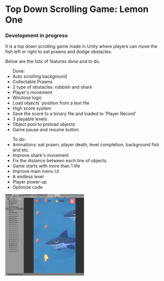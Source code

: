# Top Down Scrolling Game: Lemon One

### Development in progress

<p>It is a top down scrolling game made in Unity where players can move the fish left or right to eat prawns and dodge obstacles.</p>
<p>Below are the lists of features done and to do.</p>
<ul>Done:
  <li>Auto scrolling background</li>
  <li>Collectable Prawns</li>
  <li>2 type of obstacles: rubbish and shark</li>
  <li>Player's movement</li>
  <li>Win/lose logic</li>
  <li>Load objects' position from a text file</li>
  <li>High score system</li>
  <li>Save the score to a binary file and loaded to 'Player Record'</li>
  <li>3 playable levels</li>
  <li>Object pool to preload objects</li>
  <li>Game pause and resume button</li>
</ul>
<ul>To do:
  <li>Animations: eat prawn, player death, level completion, background fish and etc.</li>
  <li>Improve shark's movement</li>
  <li>Fix the distance between each line of objects.</li>
  <li>Game starts with more than 1 life</li>
  <li>Improve main menu UI</li>
  <li>A endless level</li>
  <li>Player power-up</li>
  <li>Optimize code</li>
</ul>
<img src = "https://github.com/RuoyiJ/cute-top-down-scrolling-game/blob/master/example.png?raw=true"  width = 50% />
